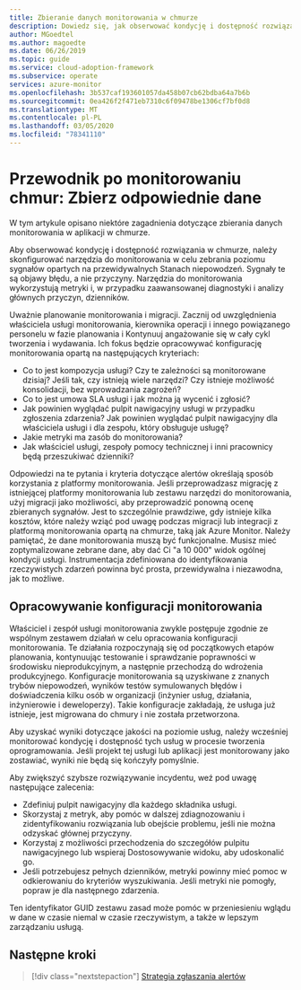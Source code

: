 ```yaml
---
title: Zbieranie danych monitorowania w chmurze
description: Dowiedz się, jak obserwować kondycję i dostępność rozwiązania w chmurze, aby zebrać odpowiednie dane monitorowania.
author: MGoedtel
ms.author: magoedte
ms.date: 06/26/2019
ms.topic: guide
ms.service: cloud-adoption-framework
ms.subservice: operate
services: azure-monitor
ms.openlocfilehash: 3b537caf193601057da458b07cb62bdba64a7b6b
ms.sourcegitcommit: 0ea426f2f471eb7310c6f09478be1306cf7bf0d8
ms.translationtype: MT
ms.contentlocale: pl-PL
ms.lasthandoff: 03/05/2020
ms.locfileid: "78341110"
---
```

# <a name="cloud-monitoring-guide-collect-the-right-data"></a>Przewodnik po monitorowaniu chmur: Zbierz odpowiednie dane

W tym artykule opisano niektóre zagadnienia dotyczące zbierania danych monitorowania w aplikacji w chmurze.

Aby obserwować kondycję i dostępność rozwiązania w chmurze, należy skonfigurować narzędzia do monitorowania w celu zebrania poziomu sygnałów opartych na przewidywalnych Stanach niepowodzeń. Sygnały te są objawy błędu, a nie przyczyny. Narzędzia do monitorowania wykorzystują metryki i, w przypadku zaawansowanej diagnostyki i analizy głównych przyczyn, dzienników.

Uważnie planowanie monitorowania i migracji. Zacznij od uwzględnienia właściciela usługi monitorowania, kierownika operacji i innego powiązanego personelu w fazie planowania i Kontynuuj angażowanie się w cały cykl tworzenia i wydawania. Ich fokus będzie opracowywać konfigurację monitorowania opartą na następujących kryteriach:

- Co to jest kompozycja usługi? Czy te zależności są monitorowane dzisiaj? Jeśli tak, czy istnieją wiele narzędzi? Czy istnieje możliwość konsolidacji, bez wprowadzania zagrożeń?
- Co to jest umowa SLA usługi i jak można ją wycenić i zgłosić?
- Jak powinien wyglądać pulpit nawigacyjny usługi w przypadku zgłoszenia zdarzenia? Jak powinien wyglądać pulpit nawigacyjny dla właściciela usługi i dla zespołu, który obsługuje usługę?
- Jakie metryki ma zasób do monitorowania?  
- Jak właściciel usługi, zespoły pomocy technicznej i inni pracownicy będą przeszukiwać dzienniki?

Odpowiedzi na te pytania i kryteria dotyczące alertów określają sposób korzystania z platformy monitorowania. Jeśli przeprowadzasz migrację z istniejącej platformy monitorowania lub zestawu narzędzi do monitorowania, użyj migracji jako możliwości, aby przeprowadzić ponowną ocenę zbieranych sygnałów. Jest to szczególnie prawdziwe, gdy istnieje kilka kosztów, które należy wziąć pod uwagę podczas migracji lub integracji z platformą monitorowania opartą na chmurze, taką jak Azure Monitor. Należy pamiętać, że dane monitorowania muszą być funkcjonalne. Musisz mieć zoptymalizowane zebrane dane, aby dać Ci "a 10 000" widok ogólnej kondycji usługi. Instrumentacja zdefiniowana do identyfikowania rzeczywistych zdarzeń powinna być prosta, przewidywalna i niezawodna, jak to możliwe.

## <a name="develop-a-monitoring-configuration"></a>Opracowywanie konfiguracji monitorowania

Właściciel i zespół usługi monitorowania zwykle postępuje zgodnie ze wspólnym zestawem działań w celu opracowania konfiguracji monitorowania. Te działania rozpoczynają się od początkowych etapów planowania, kontynuując testowanie i sprawdzanie poprawności w środowisku nieprodukcyjnym, a następnie przechodzą do wdrożenia produkcyjnego. Konfiguracje monitorowania są uzyskiwane z znanych trybów niepowodzeń, wyników testów symulowanych błędów i doświadczenia kilku osób w organizacji (inżynier usług, działania, inżynierowie i deweloperzy). Takie konfiguracje zakładają, że usługa już istnieje, jest migrowana do chmury i nie została przetworzona.

Aby uzyskać wyniki dotyczące jakości na poziomie usług, należy wcześniej monitorować kondycję i dostępność tych usług w procesie tworzenia oprogramowania. Jeśli projekt tej usługi lub aplikacji jest monitorowany jako zostawiać, wyniki nie będą się kończyły pomyślnie.

Aby zwiększyć szybsze rozwiązywanie incydentu, weź pod uwagę następujące zalecenia:

- Zdefiniuj pulpit nawigacyjny dla każdego składnika usługi.
- Skorzystaj z metryk, aby pomóc w dalszej zdiagnozowaniu i zidentyfikowaniu rozwiązania lub obejście problemu, jeśli nie można odzyskać głównej przyczyny.
- Korzystaj z możliwości przechodzenia do szczegółów pulpitu nawigacyjnego lub wspieraj Dostosowywanie widoku, aby udoskonalić go.
- Jeśli potrzebujesz pełnych dzienników, metryki powinny mieć pomoc w odkierowaniu do kryteriów wyszukiwania. Jeśli metryki nie pomogły, popraw je dla następnego zdarzenia.

Ten identyfikator GUID zestawu zasad może pomóc w przeniesieniu wglądu w dane w czasie niemal w czasie rzeczywistym, a także w lepszym zarządzaniu usługą.

## <a name="next-steps"></a>Następne kroki

> [!div class="nextstepaction"]
> [Strategia zgłaszania alertów](./alerting.md)
